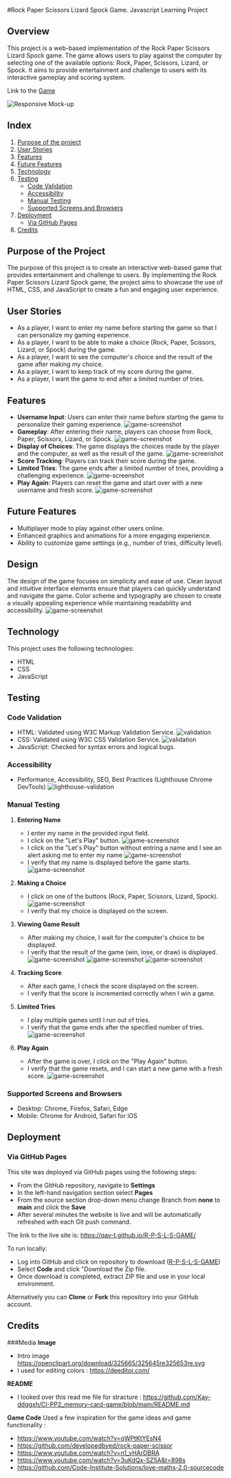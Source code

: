 #Rock Paper Scissors Lizard Spock Game.
Javascript Learning Project

## Overview
This project is a web-based implementation of the Rock Paper Scissors Lizard Spock game. The game allows users to play against the computer by selecting one of the available options: Rock, Paper, Scissors, Lizard, or Spock. It aims to provide entertainment and challenge to users with its interactive gameplay and scoring system.

Link to the [Game](https://qav-t.github.io/R-P-S-L-S-GAME/)

![Responsive Mock-up](readme-imgs/respons-cover.png)

## Index
1. [Purpose of the project](#purpose-of-the-project)
2. [User Stories](#user-stories)
3. [Features](#features)
4. [Future Features](#future-features)
5. [Technology](#technology)
6. [Testing](#testing)
    - [Code Validation](#code-validation)
    - [Accessibility](#accessibility)
    - [Manual Testing](#manual-testing)
    - [Supported Screens and Browsers](#supported-screens-and-browsers)
7. [Deployment](#deployment)
    - [Via GitHub Pages](#via-github-pages)
9. [Credits](#credits)

## Purpose of the Project
The purpose of this project is to create an interactive web-based game that provides entertainment and challenge to users. By implementing the Rock Paper Scissors Lizard Spock game, the project aims to showcase the use of HTML, CSS, and JavaScript to create a fun and engaging user experience.

## User Stories
- As a player, I want to enter my name before starting the game so that I can personalize my gaming experience.
- As a player, I want to be able to make a choice (Rock, Paper, Scissors, Lizard, or Spock) during the game.
- As a player, I want to see the computer's choice and the result of the game after making my choice.
- As a player, I want to keep track of my score during the game.
- As a player, I want the game to end after a limited number of tries.

## Features
- **Username Input**: Users can enter their name before starting the game to personalize their gaming experience.
 ![game-screenshot](readme-imgs/enter-name.png)
- **Gameplay**: After entering their name, players can choose from Rock, Paper, Scissors, Lizard, or Spock.
 ![game-screenshot](readme-imgs/choices.png)
- **Display of Choices**: The game displays the choices made by the player and the computer, as well as the result of the game.
 ![game-screenshot](readme-imgs/display-choices.png)
- **Score Tracking**: Players can track their score during the game.
- **Limited Tries**: The game ends after a limited number of tries, providing a challenging experience.
 ![game-screenshot](readme-imgs/tries-and-score.png)
- **Play Again**: Players can reset the game and start over with a new username and fresh score.
 ![game-screenshot](readme-imgs/play-again.png)

## Future Features
- Multiplayer mode to play against other users online.
- Enhanced graphics and animations for a more engaging experience.
- Ability to customize game settings (e.g., number of tries, difficulty level).

## Design
The design of the game focuses on simplicity and ease of use. Clean layout and intuitive interface elements ensure that players can quickly understand and navigate the game. Color scheme and typography are chosen to create a visually appealing experience while maintaining readability and accessibility.
![game-screenshot](readme-imgs/full-page.png)

## Technology
This project uses the following technologies:
- HTML
- CSS
- JavaScript

## Testing
### Code Validation
- HTML: Validated using W3C Markup Validation Service.
![validation](readme-imgs/html-validation.png)
- CSS: Validated using W3C CSS Validation Service.
![validation](readme-imgs/css-validation.png)
- JavaScript: Checked for syntax errors and logical bugs.

### Accessibility
- Performance, Accessibility, SEO, Best Practices (Lighthouse Chrome DevTools)
 ![lighthouse-validation](readme-imgs/lighthouse.png)

### Manual Testing
1. **Entering Name**
    - I enter my name in the provided input field.
    - I click on the "Let's Play" button.
      ![game-screenshot](readme-imgs/enter-name-val.png)
    - I click on the "Let's Play" button without entring a name and I see an alert asking me to enter my name
        ![game-screenshot](readme-imgs/enter-name-alert.png)
    - I verify that my name is displayed before the game starts.
        ![game-screenshot](readme-imgs/reset-game.png)

2. **Making a Choice**
    - I click on one of the buttons (Rock, Paper, Scissors, Lizard, Spock).
    ![game-screenshot](readme-imgs/choices.png)
    - I verify that my choice is displayed on the screen.

3. **Viewing Game Result**
    - After making my choice, I wait for the computer's choice to be displayed.
    - I verify that the result of the game (win, lose, or draw) is displayed.
        ![game-screenshot](readme-imgs/win.png)
        ![game-screenshot](readme-imgs/draw.png)
        ![game-screenshot](readme-imgs/lost.png)


4. **Tracking Score**
    - After each game, I check the score displayed on the screen.
    - I verify that the score is incremented correctly when I win a game.

5. **Limited Tries**
    - I play multiple games until I run out of tries.
    - I verify that the game ends after the specified number of tries.
        ![game-screenshot](readme-imgs/tries-and-score.png)

6. **Play Again**
    - After the game is over, I click on the "Play Again" button.
    - I verify that the game resets, and I can start a new game with a fresh score.
        ![game-screenshot](readme-imgs/reset-game.png)


### Supported Screens and Browsers
- Desktop: Chrome, Firefox, Safari, Edge
- Mobile: Chrome for Android, Safari for iOS

## Deployment
### Via GitHub Pages
This site was deployed via GitHub pages using the following steps:
- From the GitHub repository, navigate to **Settings**
- In the left-hand navigation section select **Pages**
- From the source section drop-down menu change Branch from **none** to **main** and click the **Save**
- After several minutes the website is live and will be automatically refreshed with each Git push command.

The link to the live site is: https://qav-t.github.io/R-P-S-L-S-GAME/

To run locally:
- Log into GitHub and click on repository to download ([R-P-S-L-S-GAME](https://github.com/QAV-T/R-P-S-L-S-GAME))
- Select **Code** and click "Download the Zip file.
- Once download is completed, extract ZIP file and use in your local environment.

Alternatively you can **Clone** or **Fork** this repository into your GitHub account.

## Credits
###Media
**Image**
- Intro image https://openclipart.org/download/325665/325645re325653re.svg
- I used for editing colors : https://deeditor.com/

**README**
- I looked over this read me file for stracture : https://github.com/Kay-ddggxh/CI-PP2_memory-card-game/blob/main/README.md

**Game Code**
Used a few inspiration for the game ideas and game functionality : 
- https://www.youtube.com/watch?v=qWPtKtYEsN4
- https://github.com/developedbyed/rock-paper-scissor
- https://www.youtube.com/watch?v=n1_vHArDBRA
- https://www.youtube.com/watch?v=3uKdQx-SZ5A&t=898s
- https://github.com/Code-Institute-Solutions/love-maths-2.0-sourcecode

